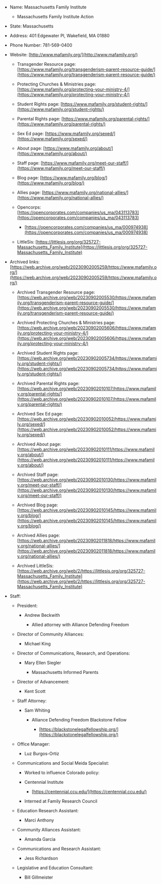 - Name: Massachusetts Family Institute
    
    - Massachusetts Family Institute Action
        
- State: Massachusetts
    
- Address: 401 Edgewater Pl, Wakefield, MA 01880
    
- Phone Number: 781-569-0400
    
- Website: [http://www.mafamily.org/](http://www.mafamily.org/)
    
    - Transgender Resource page: [https://www.mafamily.org/transgenderism-parent-resource-guide/](https://www.mafamily.org/transgenderism-parent-resource-guide/)
        
    - Protecting Churches & Ministries page: [https://www.mafamily.org/protecting-your-ministry-4/](https://www.mafamily.org/protecting-your-ministry-4/)
        
    - Student Rights page: [https://www.mafamily.org/student-rights/](https://www.mafamily.org/student-rights/)
        
    - Parental Rights page: [https://www.mafamily.org/parental-rights/](https://www.mafamily.org/parental-rights/)
        
    - Sex Ed page: [https://www.mafamily.org/sexed/](https://www.mafamily.org/sexed/)
        
    - About page: [https://www.mafamily.org/about/](https://www.mafamily.org/about/)
        
    - Staff page: [https://www.mafamily.org/meet-our-staff/](https://www.mafamily.org/meet-our-staff/)
        
    - Blog page: [https://www.mafamily.org/blog/](https://www.mafamily.org/blog/)
        
    - Allies page: [https://www.mafamily.org/national-allies/](https://www.mafamily.org/national-allies/)
        
    - Opencorps: [https://opencorporates.com/companies/us_ma/043113783](https://opencorporates.com/companies/us_ma/043113783)
        
        - [https://opencorporates.com/companies/us_ma/000974938](https://opencorporates.com/companies/us_ma/000974938)
            
    - LittleSis: [https://littlesis.org/org/325727-Massachusetts_Family_Institute](https://littlesis.org/org/325727-Massachusetts_Family_Institute)
        
- Archived links: [https://web.archive.org/web/20230902005259/https://www.mafamily.org/](https://web.archive.org/web/20230902005259/https://www.mafamily.org/)
    
    - Archived Transgender Resource page: [https://web.archive.org/web/20230902005530/https://www.mafamily.org/transgenderism-parent-resource-guide/](https://web.archive.org/web/20230902005530/https://www.mafamily.org/transgenderism-parent-resource-guide/)
        
    - Archived Protecting Churches & Ministries page: [https://web.archive.org/web/20230902005606/https://www.mafamily.org/protecting-your-ministry-4/](https://web.archive.org/web/20230902005606/https://www.mafamily.org/protecting-your-ministry-4/)
        
    - Archived Student Rights page: [https://web.archive.org/web/20230902005734/https://www.mafamily.org/student-rights/](https://web.archive.org/web/20230902005734/https://www.mafamily.org/student-rights/)
        
    - Archived Parental Rights page: [https://web.archive.org/web/20230902010107/https://www.mafamily.org/parental-rights/](https://web.archive.org/web/20230902010107/https://www.mafamily.org/parental-rights/)
        
    - Archived Sex Ed page: [https://web.archive.org/web/20230902010052/https://www.mafamily.org/sexed/](https://web.archive.org/web/20230902010052/https://www.mafamily.org/sexed/)
        
    - Archived About page: [https://web.archive.org/web/20230902010111/https://www.mafamily.org/about/](https://web.archive.org/web/20230902010111/https://www.mafamily.org/about/)
        
    - Archived Staff page: [https://web.archive.org/web/20230902010130/https://www.mafamily.org/meet-our-staff/](https://web.archive.org/web/20230902010130/https://www.mafamily.org/meet-our-staff/)
        
    - Archived Blog page: [https://web.archive.org/web/20230902010145/https://www.mafamily.org/blog/](https://web.archive.org/web/20230902010145/https://www.mafamily.org/blog/)
        
    - Archived Allies page: [https://web.archive.org/web/20230902011818/https://www.mafamily.org/national-allies/](https://web.archive.org/web/20230902011818/https://www.mafamily.org/national-allies/)
        
    - Archived LittleSis: [https://web.archive.org/web/2/https://littlesis.org/org/325727-Massachusetts_Family_Institute](https://web.archive.org/web/2/https://littlesis.org/org/325727-Massachusetts_Family_Institute)
        
- Staff:
    
    - President:
        
        - Andrew Beckwith
            
            - Allied attorney with Alliance Defending Freedom
                
    - Director of Community Alliances:
        
        - Michael King
            
    - Director of Communications, Research, and Operations:
        
        - Mary Ellen Siegler
            
            - Massachusetts Informed Parents
                
    - Director of Advancement:
        
        - Kent Scott
            
    - Staff Attorney:
        
        - Sam Whiting
            
            - Alliance Defending Freedom Blackstone Fellow
                
                - [https://blackstonelegalfellowship.org/](https://blackstonelegalfellowship.org/)
                    
    - Office Manager:
        
        - Luz Burgos-Ortiz
            
    - Communications and Social Meida Specialist:
        
        - Worked to influence Colorado policy:
            
        - Centennial Institute
            
            - [https://centennial.ccu.edu/](https://centennial.ccu.edu/)
                
        - Interned at Family Research Council
            
    - Education Research Assistant:
        
        - Marci Anthony
            
    - Community Alliances Assistant:
        
        - Amanda Garcia
            
    - Communications and Research Assistant:
        
        - Jess Richardson
            
    - Legislative and Education Consultant:
        
        - Bill Gillmeister
